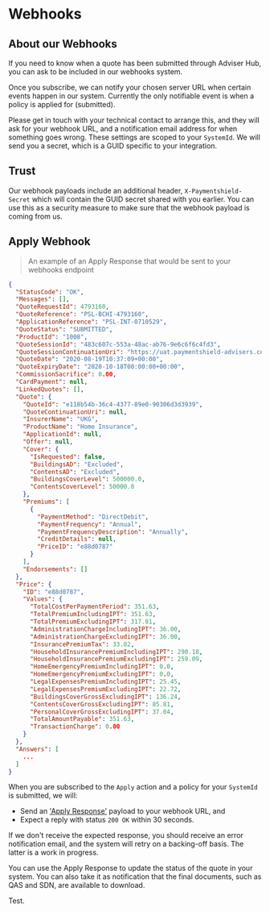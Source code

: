 # Webhooks

## About our Webhooks

If you need to know when a quote has been submitted through Adviser Hub, you can ask to be included in our webhooks system.

Once you subscribe, we can notify your chosen server URL when certain events happen in our system. Currently the only notifiable event is when a policy is applied for (submitted).

Please get in touch with your technical contact to arrange this, and they will ask for your webhook URL, and a notification email address for when something goes wrong. These settings are scoped to your `SystemId`. We will send you a secret, which is a GUID specific to your integration.

## Trust

Our webhook payloads include an additional header, `X-Paymentshield-Secret` which will contain the GUID secret shared with you earlier. You can use this as a security measure to make sure that the webhook payload is coming from us.

## Apply Webhook

> An example of an Apply Response that would be sent to your webhooks endpoint

```json
{
  "StatusCode": "OK",
  "Messages": [],
  "QuoteRequestId": 4793160,
  "QuoteReference": "PSL-BCHI-4793160",
  "ApplicationReference": "PSL-INT-0710529",
  "QuoteStatus": "SUBMITTED",
  "ProductId": "1008",
  "QuoteSessionId": "483c607c-553a-48ac-ab76-9e6c6f6c4fd3",
  "QuoteSessionContinuationUri": "https://uat.paymentshield-advisers.co.uk/QuoteRequests/...",
  "QuoteDate": "2020-08-19T10:37:09+00:00",
  "QuoteExpiryDate": "2020-10-18T00:00:00+00:00",
  "CommissionSacrifice": 0.00,
  "CardPayment": null,
  "LinkedQuotes": [],
  "Quote": {
    "QuoteId": "e118b54b-36c4-4377-89e0-90306d3d3939",
    "QuoteContinuationUri": null,
    "InsurerName": "UKG",
    "ProductName": "Home Insurance",
    "ApplicationId": null,
    "Offer": null,
    "Cover": {
      "IsRequested": false,
      "BuildingsAD": "Excluded",
      "ContentsAD": "Excluded",
      "BuildingsCoverLevel": 500000.0,
      "ContentsCoverLevel": 50000.0
    },
    "Premiums": [
      {
        "PaymentMethod": "DirectDebit",
        "PaymentFrequency": "Annual",
        "PaymentFrequencyDescription": "Annually",
        "CreditDetails": null,
        "PriceID": "e88d0787"
      }
    ],
    "Endorsements": []
  },
  "Price": {
    "ID": "e88d0787",
    "Values": {
      "TotalCostPerPaymentPeriod": 351.63,
      "TotalPremiumIncludingIPT": 351.63,
      "TotalPremiumExcludingIPT": 317.81,
      "AdministrationChargeIncludingIPT": 36.00,
      "AdministrationChargeExcludingIPT": 36.00,
      "InsurancePremiumTax": 33.82,
      "HouseholdInsurancePremiumIncludingIPT": 290.18,
      "HouseholdInsurancePremiumExcludingIPT": 259.09,
      "HomeEmergencyPremiumIncludingIPT": 0.0,
      "HomeEmergencyPremiumExcludingIPT": 0.0,
      "LegalExpensesPremiumIncludingIPT": 25.45,
      "LegalExpensesPremiumExcludingIPT": 22.72,
      "BuildingsCoverGrossExcludingIPT": 136.24,
      "ContentsCoverGrossExcludingIPT": 85.81,
      "PersonalCoverGrossExcludingIPT": 37.04,
      "TotalAmountPayable": 351.63,
      "TransactionCharge": 0.00
    }
  },
  "Answers": [
    ...
  ]
}
```

When you are subscribed to the `Apply` action and a policy for your `SystemId` is submitted, we will:

* Send an ['Apply Response'](#apply-response) payload to your webhook URL, and
* Expect a reply with status `200 OK` within 30 seconds.

If we don't receive the expected response, you should receive an error notification email, and the system will retry on a backing-off basis. The latter is a work in progress.

You can use the Apply Response to update the status of the quote in your system. You can also take it as notification that the final documents, such as QAS and SDN, are available to download.

Test.